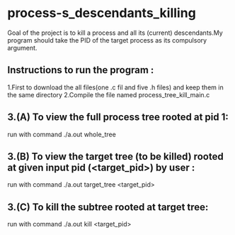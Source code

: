 # process-s_descendants_killing
Goal of the project is to kill a process and all its (current) descendants.My program should take the PID of the target process as its compulsory argument.
## Instructions to run the program :
   1.First to download the all files(one .c fil and five .h files) and keep them in the same directory
   2.Compile the file named process_tree_kill_main.c
## 3.(A) To view the full process tree rooted at pid 1:
  run with command ./a.out whole_tree
## 3.(B) To view the target tree (to be killed) rooted at given input pid (<target_pid>) by user :
  run with command ./a.out target_tree <target_pid>
## 3.(C) To kill the subtree rooted at target tree:
  run with command ./a.out kill <target_pid>
